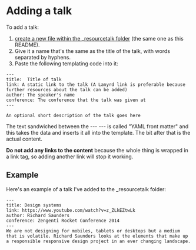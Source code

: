 # Adding a talk

To add a talk:

1. [create a new file within the _resourcetalk folder](https://github.com/maban/styleguides/new/gh-pages/_resourcetalk) (the same one as this README). 
2. Give it a name that's the same as the title of the talk, with words separated by hyphens.
3. Paste the following templating code into it:

```
---
title:  Title of talk
link: A static link to the talk (A Lanyrd link is preferable because further resources about the talk can be added)
author: The speaker's name
conference: The conference that the talk was given at
---

An optional short description of the talk goes here
```

The text sandwiched between the --- --- is called "YAML front matter" and this takes the data and inserts it all into the template. The bit after that is the actual content.

**Do not add any links to the content** because the whole thing is wrapped in a link tag, so adding another link will stop it working.

## Example

Here's an example of a talk I've added to the _resourcetalk folder:

```
---
title: Design systems
link: https://www.youtube.com/watch?v=z_ZLkEZtwLk
author: Richard Saunders
conference: Zengenti Rocket Conference 2014
---
We are not designing for mobiles, tablets or desktops but a medium that is volatile. Richard Saunders looks at the elements that make up a responsible responsive design project in an ever changing landscape.
```